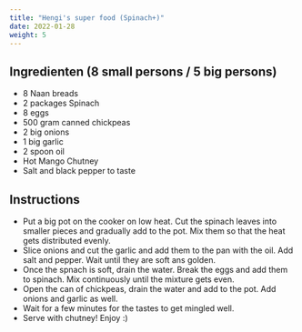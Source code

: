 ```yaml
---
title: "Hengi's super food (Spinach+)"
date: 2022-01-28
weight: 5
---
```

  
## Ingredienten (8 small persons / 5 big persons)
 * 8 Naan breads 
 * 2 packages Spinach
 * 8 eggs
 * 500 gram canned chickpeas
 * 2 big onions
 * 1 big garlic
 * 2 spoon oil
 * Hot Mango Chutney
 * Salt and black pepper to taste

## Instructions 
 * Put a big pot on the cooker on low heat. Cut the spinach leaves into smaller pieces and gradually add to the pot. Mix them so that the heat gets distributed evenly.
 * Slice onions and cut the garlic and add them to the pan with the oil. Add salt and pepper. Wait until they are soft ans golden.
 * Once the spnach is soft, drain the water. Break the eggs and add them to spinach. Mix continuously until the mixture gets even. 
 * Open the can of chickpeas, drain the water and add to the pot. Add onions and garlic as well.
 * Wait for a few minutes for the tastes to get mingled well. 
 * Serve with chutney! Enjoy :) 
